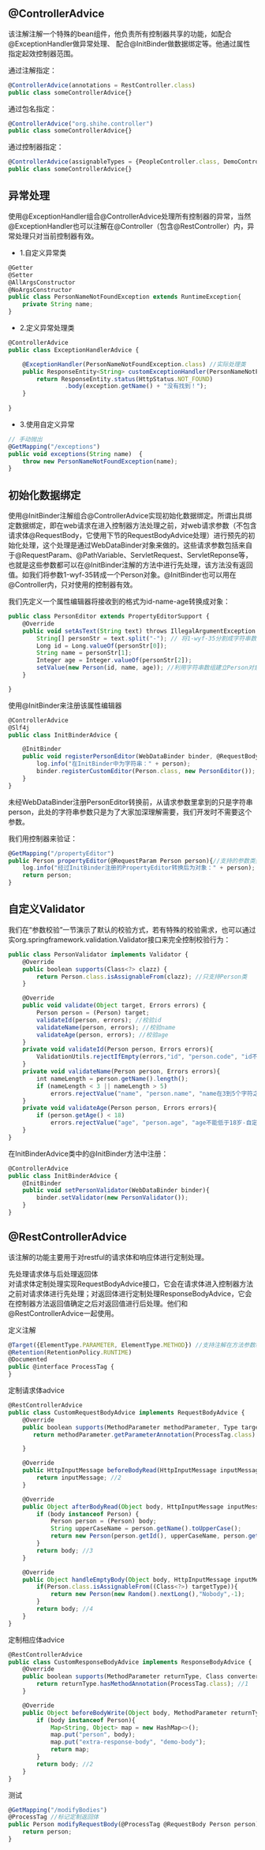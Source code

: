## @ControllerAdvice

该注解注解一个特殊的bean组件，他负责所有控制器共享的功能，如配合@ExceptionHandler做异常处理、
配合@InitBinder做数据绑定等。他通过属性指定起效控制器范围。

通过注解指定：
```js
@ControllerAdvice(annotations = RestController.class) 
public class someControllerAdvice{}
```
通过包名指定：
```js
@ControllerAdvice("org.shihe.controller")
public class someControllerAdvice{}
```
通过控制器指定：
```js
@ControllerAdvice(assignableTypes = {PeopleController.class, DemoController.class})
public class someControllerAdvice{}
```

## 异常处理
使用@ExceptionHandler组合@ControllerAdvice处理所有控制器的异常，当然@ExceptionHandler也可以注解在@Controller（包含@RestController）内，异常处理只对当前控制器有效。

- 1.自定义异常类  
```js
@Getter
@Setter
@AllArgsConstructor
@NoArgsConstructor
public class PersonNameNotFoundException extends RuntimeException{
    private String name;
}
```
- 2.定义异常处理类 
```js
@ControllerAdvice
public class ExceptionHandlerAdvice {

    @ExceptionHandler(PersonNameNotFoundException.class) //实际处理类
    public ResponseEntity<String> customExceptionHandler(PersonNameNotFoundException exception){
        return ResponseEntity.status(HttpStatus.NOT_FOUND)
                .body(exception.getName() + "没有找到！");
    }
    
}
``` 
- 3.使用自定义异常  
```js
// 手动抛出
@GetMapping("/exceptions")
public void exceptions(String name)  {
    throw new PersonNameNotFoundException(name);
}
```

## 初始化数据绑定
使用@InitBinder注解组合@ControllerAdvice实现初始化数据绑定。所谓出具绑定数据绑定，即在web请求在进入控制器方法处理之前，对web请求参数（不包含请求体@RequestBody，它使用下节的RequestBodyAdvice处理）进行预先的初始化处理，这个处理是通过WebDataBinder对象来做的。这些请求参数包括来自于@RequestParam、@PathVariable、ServletRequest、ServletReponse等，也就是这些参数都可以在@InitBinder注解的方法中进行先处理，该方法没有返回值。如我们将参数1-wyf-35转成一个Person对象。@InitBinder也可以用在@Controller内，只对使用的控制器有效。

我们先定义一个属性编辑器将接收到的格式为id-name-age转换成对象：
```js
public class PersonEditor extends PropertyEditorSupport {
    @Override
    public void setAsText(String text) throws IllegalArgumentException {
        String[] personStr = text.split("-"); // 将1-wyf-35分割成字符串数组
        Long id = Long.valueOf(personStr[0]);
        String name = personStr[1];
        Integer age = Integer.valueOf(personStr[2]);
        setValue(new Person(id, name, age)); //利用字符串数组建立Person对象
    }

}
```
使用@InitBinder来注册该属性编辑器
```js
@ControllerAdvice
@Slf4j
public class InitBinderAdvice {

    @InitBinder
    public void registerPersonEditor(WebDataBinder binder, @RequestBody String person){
        log.info("在InitBinder中为字符串：" + person);
        binder.registerCustomEditor(Person.class, new PersonEditor());
    }
}
```
未经WebDataBinder注册PersonEditor转换前，从请求参数里拿到的只是字符串person，此处的字符串参数只是为了大家加深理解需要，我们开发时不需要这个参数。

我们用控制器来验证：
```js
@GetMapping("/propertyEditor")
public Person propertyEditor(@RequestParam Person person){//支持的参数类型@RequetParam
    log.info("经过InitBinder注册的PropertyEditor转换后为对象：" + person);
    return person;
}
```

## 自定义Validator
我们在“参数校验”一节演示了默认的校验方式，若有特殊的校验需求，也可以通过实org.springframework.validation.Validator接口来完全控制校验行为：

```js
public class PersonValidator implements Validator {
    @Override
    public boolean supports(Class<?> clazz) {
        return Person.class.isAssignableFrom(clazz); //只支持Person类
    }

    @Override
    public void validate(Object target, Errors errors) {
        Person person = (Person) target;
        validateId(person, errors); //校验id
        validateName(person, errors); //校验name
        validateAge(person, errors); //校验age
    }
    private void validateId(Person person, Errors errors){
        ValidationUtils.rejectIfEmpty(errors,"id", "person.code", "id不能为空-自定义");
    }
    private void validateName(Person person, Errors errors){
        int nameLength = person.getName().length();
        if (nameLength < 3 || nameLength > 5)
            errors.rejectValue("name", "person.name", "name在3到5个字符之间-自定义");
    }
    private void validateAge(Person person, Errors errors){
        if (person.getAge() < 18)
            errors.rejectValue("age", "person.age", "age不能低于18岁-自定义");
    }
}
```
在InitBinderAdvice类中的@InitBinder方法中注册：
```js
@ControllerAdvice
public class InitBinderAdvice {
    @InitBinder
    public void setPersonValidator(WebDataBinder binder){
        binder.setValidator(new PersonValidator());
    }
}
```

## @RestControllerAdvice
该注解的功能主要用于对restful的请求体和响应体进行定制处理。

先处理请求体与后处理返回体  
对请求体定制处理实现RequestBodyAdvice接口，它会在请求体进入控制器方法之前对请求体进行先处理；对返回体进行定制处理ResponseBodyAdvice，它会在控制器方法返回值确定之后对返回值进行后处理。他们和@RestControllerAdvice一起使用。

定义注解
```js
@Target({ElementType.PARAMETER, ElementType.METHOD}) //支持注解在方法参数和方法上
@Retention(RetentionPolicy.RUNTIME)
@Documented
public @interface ProcessTag {
}
```
定制请求体advice
```js
@RestControllerAdvice
public class CustomRequestBodyAdvice implements RequestBodyAdvice {
    @Override
    public boolean supports(MethodParameter methodParameter, Type targetType, Class<? extends HttpMessageConverter<?>> converterType) {
       return methodParameter.getParameterAnnotation(ProcessTag.class) != null; //1

    }

    @Override
    public HttpInputMessage beforeBodyRead(HttpInputMessage inputMessage, MethodParameter parameter, Type targetType, Class<? extends HttpMessageConverter<?>> converterType) throws IOException {
        return inputMessage; //2
    }

    @Override
    public Object afterBodyRead(Object body, HttpInputMessage inputMessage, MethodParameter parameter, Type targetType, Class<? extends HttpMessageConverter<?>> converterType) {
        if (body instanceof Person) {
            Person person = (Person) body;
            String upperCaseName = person.getName().toUpperCase();
            return new Person(person.getId(), upperCaseName, person.getAge());
        }
        return body; //3
    }

    @Override
    public Object handleEmptyBody(Object body, HttpInputMessage inputMessage, MethodParameter parameter, Type targetType, Class<? extends HttpMessageConverter<?>> converterType) {
        if(Person.class.isAssignableFrom((Class<?>) targetType)){
            return new Person(new Random().nextLong(),"Nobody",-1);
        }
        return body; //4
    }
}
```
定制相应体advice

```js
@RestControllerAdvice
public class CustomResponseBodyAdvice implements ResponseBodyAdvice {
    @Override
    public boolean supports(MethodParameter returnType, Class converterType) {
        return returnType.hasMethodAnnotation(ProcessTag.class); //1
    }

    @Override
    public Object beforeBodyWrite(Object body, MethodParameter returnType, MediaType selectedContentType, Class selectedConverterType, ServerHttpRequest request, ServerHttpResponse response) {
        if (body instanceof Person){
            Map<String, Object> map = new HashMap<>();
            map.put("person", body);
            map.put("extra-response-body", "demo-body");
            return map;
        }
        return body; //2
    }
}
```
测试
```js
@GetMapping("/modifyBodies")
@ProcessTag //标记定制返回体
public Person modifyRequestBody(@ProcessTag @RequestBody Person person){ //标记定制请求体
    return person;
}
```
